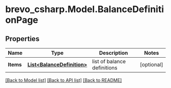 # brevo_csharp.Model.BalanceDefinitionPage
## Properties

Name | Type | Description | Notes
------------ | ------------- | ------------- | -------------
**Items** | [**List&lt;BalanceDefinition&gt;**](BalanceDefinition.md) | list of balance definitions | [optional] 

[[Back to Model list]](../README.md#documentation-for-models) [[Back to API list]](../README.md#documentation-for-api-endpoints) [[Back to README]](../README.md)

